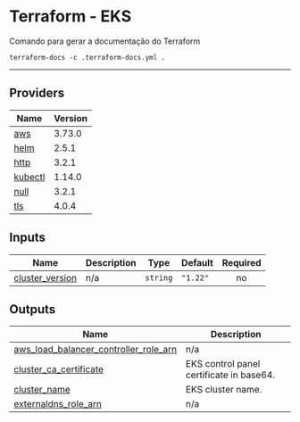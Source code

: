 # Terraform - EKS

Comando para gerar a documentação do Terraform

```
terraform-docs -c .terraform-docs.yml .
```

---

## Providers

| Name | Version |
|------|---------|
| <a name="provider_aws"></a> [aws](#provider\_aws) | 3.73.0 |
| <a name="provider_helm"></a> [helm](#provider\_helm) | 2.5.1 |
| <a name="provider_http"></a> [http](#provider\_http) | 3.2.1 |
| <a name="provider_kubectl"></a> [kubectl](#provider\_kubectl) | 1.14.0 |
| <a name="provider_null"></a> [null](#provider\_null) | 3.2.1 |
| <a name="provider_tls"></a> [tls](#provider\_tls) | 4.0.4 |

## Inputs

| Name | Description | Type | Default | Required |
|------|-------------|------|---------|:--------:|
| <a name="input_cluster_version"></a> [cluster\_version](#input\_cluster\_version) | n/a | `string` | `"1.22"` | no |

## Outputs

| Name | Description |
|------|-------------|
| <a name="output_aws_load_balancer_controller_role_arn"></a> [aws\_load\_balancer\_controller\_role\_arn](#output\_aws\_load\_balancer\_controller\_role\_arn) | n/a |
| <a name="output_cluster_ca_certificate"></a> [cluster\_ca\_certificate](#output\_cluster\_ca\_certificate) | EKS control panel certificate in base64. |
| <a name="output_cluster_name"></a> [cluster\_name](#output\_cluster\_name) | EKS cluster name. |
| <a name="output_externaldns_role_arn"></a> [externaldns\_role\_arn](#output\_externaldns\_role\_arn) | n/a |